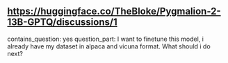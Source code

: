 ## https://huggingface.co/TheBloke/Pygmalion-2-13B-GPTQ/discussions/1

contains_question: yes
question_part: I want to finetune this model, i already have my dataset in alpaca and vicuna format. What should i do next?